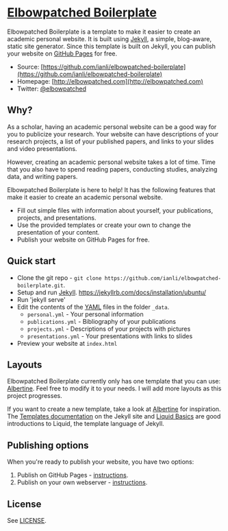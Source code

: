 # [Elbowpatched Boilerplate](http://elbowpatched.com)

Elbowpatched Boilerplate is a template to make it easier to create an academic personal website.
It is built using [Jekyll](http://jekyllrb.com/), a simple, blog-aware, static site generator.
Since this template is built on Jekyll, 
you can publish your website on [GitHub Pages](https://pages.github.com/) for free.

* Source: [https://github.com/ianli/elbowpatched-boilerplate](https://github.com/ianli/elbowpatched-boilerplate)
* Homepage: [http://elbowpatched.com](http://elbowpatched.com)
* Twitter: [@elbowpatched](http://twitter.com/elbowpatched)


## Why?

As a scholar, having an academic personal website can be a good way for you to publicize your research.
Your website can have descriptions of your research projects, 
a list of your published papers, 
and links to your slides and video presentations.

However, creating an academic personal website takes a lot of time.
Time that you also have to spend reading papers, conducting studies, analyzing data, and writing papers.

Elbowpatched Boilerplate is here to help!
It has the following features that make it easier to create an academic personal website.

* Fill out simple files with information about yourself, your publications, projects, and presentations.
* Use the provided templates or create your own to change the presentation of your content.
* Publish your website on GitHub Pages for free.


## Quick start

* Clone the git repo - `git clone https://github.com/ianli/elbowpatched-boilerplate.git`.
* Setup and run [Jekyll](http://jekyllrb.com/). https://jekyllrb.com/docs/installation/ubuntu/
* Run 'jekyll serve'
* Edit the contents of the [YAML](http://en.wikipedia.org/wiki/YAML) files in the folder `_data`.
  * `personal.yml` - Your personal information
  * `publications.yml` - Bibliography of your publications
  * `projects.yml` - Descriptions of your projects with pictures
  * `presentations.yml` - Your presentations with links to slides
* Preview your website at `index.html`


## Layouts

Elbowpatched Boilerplate currently only has one template that you can use: 
[Albertine](https://github.com/ianli/elbowpatched-boilerplate/blob/gh-pages/_layouts/albertine.html).
Feel free to modify it to your needs.
I will add more layouts as this project progresses.

If you want to create a new template, take a look at 
[Albertine](https://github.com/ianli/elbowpatched-boilerplate/blob/gh-pages/_layouts/albertine.html) 
for inspiration. 
The [Templates documentation](http://jekyllrb.com/docs/templates/) on the Jekyll site and
[Liquid Basics](http://docs.shopify.com/themes/liquid-documentation/basics) 
are good introductions to Liquid, the template language of Jekyll.


## Publishing options

When you're ready to publish your website, you have two options:

1. Publish on GitHub Pages - [instructions](https://pages.github.com/).
2. Publish on your own webserver - [instructions](http://jekyllrb.com/docs/deployment-methods/).


## License

See [LICENSE](https://github.com/ianli/elbowpatched-boilerplate/blob/gh-pages/LICENSE).